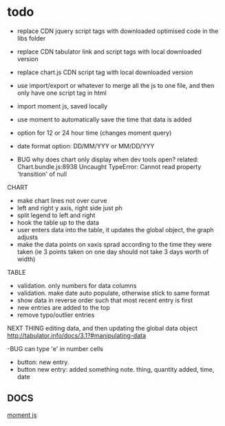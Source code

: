 # todo
- replace CDN jquery script tags with downloaded optimised code in the libs folder
- replace CDN tabulator link and script tags with local downloaded version
- replace chart.js CDN script tag with local downloaded version

- use import/export or whatever to merge all the js to one file, and then only have one script tag in html

- import moment js, saved locally
- use moment to automatically save the time that data is added

- option for 12 or 24 hour time (changes moment query)
- date format option: DD/MM/YYY or MM/DD/YYY

- BUG why does chart only display when dev tools open?
related: Chart.bundle.js:8938 Uncaught TypeError: Cannot read property 'transition' of null

CHART
- make chart lines not over curve
- left and right y axis, right side just ph
- split legend to left and right
- hook the table up to the data
- user enters data into the table, it updates the global object, the graph adjusts
- make the data points on xaxis sprad according to the time they were taken (ie 3 points taken on one day should not take 3 days worth of width)

TABLE
- validation. only numbers for data columns
- validation. make date auto populate, otherwise stick to same format
- show data in reverse order such that most recent entry is first
- new entries are added to the top
- remove typo/outlier entries

NEXT THING editing data, and then updating the global data object
http://tabulator.info/docs/3.1?#manipulating-data

-BUG can type 'e' in number cells

- button: new entry. 
- button new entry: added something note. thing, quantity added, time, date



## DOCS
[moment js](https://momentjs.com/docs/#/displaying/)